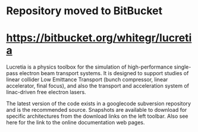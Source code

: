 # Repository moved to BitBucket #
# https://bitbucket.org/whitegr/lucretia #

Lucretia is a physics toolbox for the simulation of  high-performance single-pass electron beam transport systems.  It is designed to support studies of linear collider Low Emittance Transport (bunch compressor, linear accelerator, final focus), and also the transport and acceleration system of linac-driven free electron lasers.

The latest version of the code exists in a googlecode subversion repository and is the recommended source. Snapshots are available to download for specific architectures from the download links on the left toolbar. Also see here for the link to the online documentation web pages.